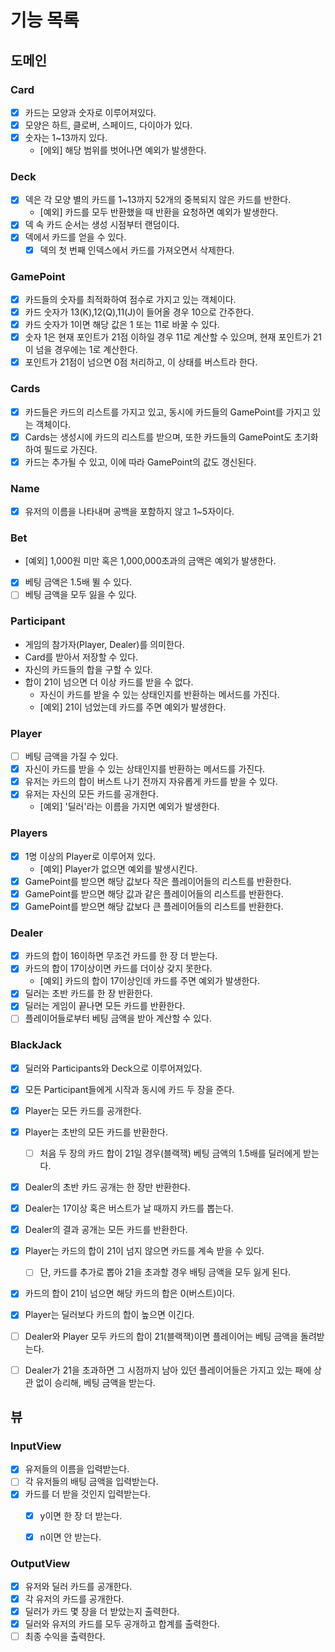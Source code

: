 # 기능 목록

## 도메인

### Card
- [x] 카드는 모양과 숫자로 이루어져있다.
- [x] 모양은 하트, 클로버, 스페이드, 다이아가 있다.
- [x] 숫자는 1~13까지 있다.
  - [에외] 해당 범위를 벗어나면 예외가 발생한다.

### Deck
- [x] 덱은 각 모양 별의 카드를 1~13까지 52개의 중복되지 않은 카드를 반한다.
  - [예외] 카드를 모두 반환했을 때 반환을 요청하면 예외가 발생한다.
- [x] 덱 속 카드 순서는 생성 시점부터 랜덤이다.
- [x] 덱에서 카드를 얻을 수 있다.
  - [x] 덱의 첫 번째 인덱스에서 카드를 가져오면서 삭제한다.

### GamePoint
- [x] 카드들의 숫자를 최적화하여 점수로 가지고 있는 객체이다.
- [x] 카드 숫자가 13(K),12(Q),11(J)이 들어올 경우 10으로 간주한다.
- [x] 카드 숫자가 1이면 해당 값은 1 또는 11로 바꿀 수 있다.
- [x] 숫자 1은 현재 포인트가 21점 이하일 경우 11로 계산할 수 있으며, 현재 포인트가 21이 넘을 경우에는 1로 계산한다.
- [x] 포인트가 21점이 넘으면 0점 처리하고, 이 상태를 버스트라 한다.

### Cards
- [x] 카드들은 카드의 리스트를 가지고 있고, 동시에 카드들의 GamePoint를 가지고 있는 객체이다.
- [x] Cards는 생성시에 카드의 리스트를 받으며, 또한 카드들의 GamePoint도 초기화하여 필드로 가진다.
- [x] 카드는 추가될 수 있고, 이에 따라 GamePoint의 값도 갱신된다.

### Name
- [x] 유저의 이름을 나타내며 공백을 포함하지 않고 1~5자이다.

### Bet
- [예외] 1,000원 미만 혹은 1,000,000초과의 금액은 예외가 발생한다.
- [x] 베팅 금액은 1.5배 뛸 수 있다.
- [ ] 베팅 금액을 모두 잃을 수 있다.

### Participant
- 게임의 참가자(Player, Dealer)를 의미한다.
- Card를 받아서 저장할 수 있다.
- 자신의 카드들의 합을 구할 수 있다.
- 합이 21이 넘으면 더 이상 카드를 받을 수 없다.
  - 자신이 카드를 받을 수 있는 상태인지를 반환하는 메서드를 가진다.
  - [예외] 21이 넘었는데 카드를 주면 예외가 발생한다.

### Player
- [ ] 베팅 금액을 가질 수 있다.
- [x] 자신이 카드를 받을 수 있는 상태인지를 반환하는 메서드를 가진다.
- [x] 유저는 카드의 합이 버스트 나기 전까지 자유롭게 카드를 받을 수 있다.
- [x] 유저는 자신의 모든 카드를 공개한다.
  - [예외] '딜러'라는 이름을 가지면 예외가 발생한다.

### Players
- [x] 1명 이상의 Player로 이루어져 있다.
  - [예외] Player가 없으면 예외를 발생시킨다.
- [x] GamePoint를 받으면 해당 값보다 작은 플레이어들의  리스트를 반환한다.
- [x] GamePoint를 받으면 해당 값과 같은 플레이어들의 리스트를 반환한다.
- [x] GamePoint를 받으면 해당 값보다 큰 플레이어들의 리스트를 반환한다.

### Dealer
- [x] 카드의 합이 16이하면 무조건 카드를 한 장 더 받는다.
- [x] 카드의 합이 17이상이면 카드를 더이상 갖지 못한다.
  - [예외] 카드의 합이 17이상인데 카드를 주면 예외가 발생한다.
- [x] 딜러는 초반 카드를 한 장 반환한다.
- [x] 딜러는 게임이 끝나면 모든 카드를 반환한다.
- [ ] 플레이어들로부터 베팅 금액을 받아 계산할 수 있다.

### BlackJack
- [x] 딜러와 Participants와 Deck으로 이루어져있다.
- [x] 모든 Participant들에게 시작과 동시에 카드 두 장을 준다.
- [x] Player는 모든 카드를 공개한다.
- [x] Player는 초반의 모든 카드를 반환한다.
  - [ ] 처음 두 장의 카드 합이 21일 경우(블랙잭) 베팅 금액의 1.5배를 딜러에게 받는다. 
- [x] Dealer의 초반 카드 공개는 한 장만 반환한다.
- [x] Dealer는 17이상 혹은 버스트가 날 때까지 카드를 뽑는다.
- [x] Dealer의 결과 공개는 모든 카드를 반환한다.
- [x] Player는 카드의 합이 21이 넘지 않으면 카드를 계속 받을 수 있다.
  - [ ] 단, 카드를 추가로 뽑아 21을 초과할 경우 배팅 금액을 모두 잃게 된다.
- [x] 카드의 합이 21이 넘으면 해당 카드의 합은 0(버스트)이다.
- [x] Player는 딜러보다 카드의 합이 높으면 이긴다.
- [ ] Dealer와 Player 모두 카드의 합이 21(블랙잭)이면 플레이어는 베팅 금액을 돌려받는다.
- [ ] Dealer가 21을 초과하면 그 시점까지 남아 있던 플레이어들은 가지고 있는 패에 상관 없이 승리해, 베팅 금액을 받는다.


## 뷰

### InputView

- [x] 유저들의 이름을 입력받는다.
- [ ] 각 유저들의 배팅 금액을 입력받는다.
- [x] 카드를 더 받을 것인지 입력받는다.
  - [x] y이면 한 장 더 받는다.
  - [x] n이면 안 받는다.


### OutputView

- [x] 유저와 딜러 카드를 공개한다.
- [x] 각 유저의 카드를 공개한다.
- [x] 딜러가 카드 몇 장을 더 받았는지 출력한다.
- [x] 딜러와 유저의 카드를 모두 공개하고 합계를 출력한다.
- [ ] 최종 수익을 출력한다.

